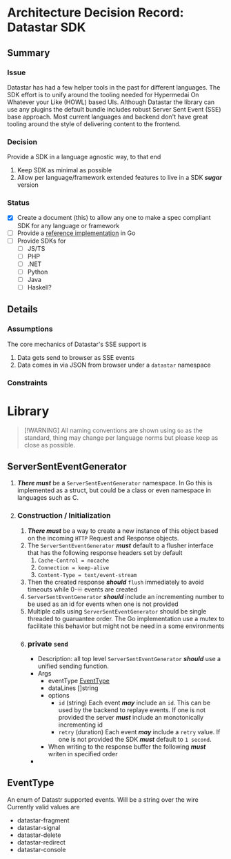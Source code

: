 # Architecture Decision Record: Datastar SDK

## Summary

### Issue

Datastar has had a few helper tools in the past for different languages.  The SDK effort is to unify around the tooling needed for Hypermedai On Whatever your Like (HOWL) based UIs.  Although Datastar the library can use any plugins the default bundle includes robust Server Sent Event (SSE) base approach.  Most current languages and backend don't have great tooling around the style of delivering content to the frontend.

### Decision

Provide a SDK in a language agnostic way, to that end

1. Keep SDK as minimal as possible
2. Allow per language/framework extended features to live in a SDK ***sugar*** version

### Status

- [x] Create a document (this) to allow any one to make a spec compliant SDK for any language or framework
- [ ] Provide a [reference implementation](../code/go/sdkcore) in Go
- [ ] Provide SDKs for
  - [ ] JS/TS
  - [ ] PHP
  - [ ] .NET
  - [ ] Python
  - [ ] Java
  - [ ] Haskell?

## Details

### Assumptions

The core mechanics of Datastar's SSE support is

1. Data gets send to browser as SSE events
2. Data comes in via JSON from browser under a `datastar` namespace

### Constraints


# Library

> [!WARNING] All naming conventions are shown using `Go` as the standard, thing may change per language norms but please keep as close as possible.

## ServerSentEventGenerator

1. ***There must*** be a `ServerSentEventGenerator` namespace.  In Go this is implemented as a struct, but could be a class or even namespace in languages such as C.
2. ### Construction / Initialization
   1. ***There must*** be a way to create a new instance of this object based on the incoming `HTTP` Request and Response objects.
   2. The `ServerSentEventGenerator` ***must*** default to a flusher interface that has the following response headers set by default
      1. `Cache-Control = nocache`
      2. `Connection = keep-alive`
      3. `Content-Type = text/event-stream`
   3. Then the created response ***should*** `flush` immediately to avoid timeouts while 0-♾️ events are created
   4. `ServerSentEventGenerator` ***should*** include an incrementing number to be used as an id for events when one is not provided
   5. Multiple calls using `ServerSentEventGenerator` should be single threaded to guaruantee order.  The Go implementation use a mutex to facilitate this behavior but might not be need in a some environments
   6. ### private `send`
      * Description: all top level `ServerSentEventGenerator` ***should*** use a unified sending function.
      *  Args
         *  eventType [EventType](#EventType)
         *  dataLines []string
         *  options
            * `id` (string) Each event ***may*** include an `id`.  This can be used by the backend to replaye events.  If one is not provided the server ***must*** include an monotonically incrementing id
            * `retry` (duration) Each event ***may*** include a `retry` value.  If one is not provided the SDK ***must*** default to `1 second`.
          * When writing to the response buffer the following ***must*** writen in specified order
      *

## EventType
An enum of Datastr supported events.  Will be a string over the wire
Currently valid values are

* datastar-fragment
* datastar-signal
* datastar-delete
* datastar-redirect
* datastar-console